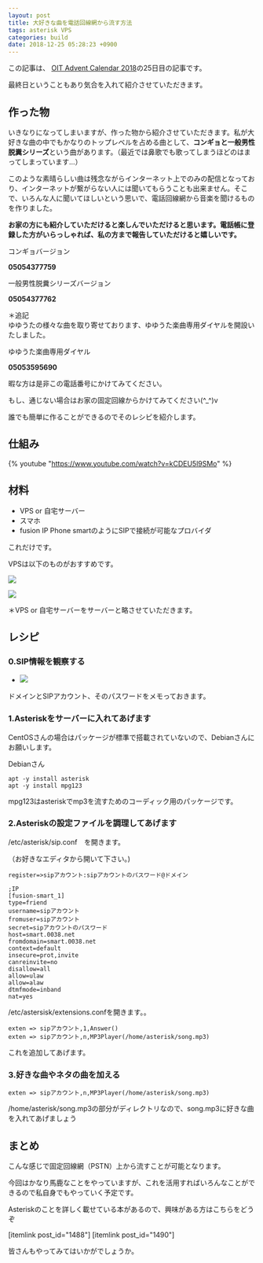 ```yaml
---
layout: post
title: 大好きな曲を電話回線網から流す方法
tags: asterisk VPS
categories: build
date: 2018-12-25 05:28:23 +0900
---
```


この記事は、 [OIT Advent Calendar 2018](https://adventar.org/calendars/2962)の25日目の記事です。

最終日ということもあり気合を入れて紹介させていただきます。

作った物
----

いきなりになってしまいますが、作った物から紹介させていただきます。私が大好きな曲の中でもかなりのトップレベルを占める曲として、**コンギョと一般男性脱糞シリーズ**という曲があります。（最近では鼻歌でも歌ってしまうほどのはまってしまっています...）

このような素晴らしい曲は残念ながらインターネット上でのみの配信となっており、インターネットが繋がらない人には聞いてもらうことも出来ません。そこで、いろんな人に聞いてほしいという思いで、電話回線網から音楽を聞けるものを作りました。

**お家の方にも紹介していただけると楽しんでいただけると思います。電話帳に登録した方がいらっしゃれば、私の方まで報告していただけると嬉しいです。**

コンギョバージョン

**05054377759**

一般男性脱糞シリーズバージョン

**05054377762**

＊追記　  
ゆゆうたの様々な曲を取り寄せております、ゆゆうた楽曲専用ダイヤルを開設いたしました。

ゆゆうた楽曲専用ダイヤル

**05053595690**

暇な方は是非この電話番号にかけてみてください。

もし、通じない場合はお家の固定回線からかけてみてください(^_^)v

誰でも簡単に作ることができるのでそのレシピを紹介します。

仕組み
---

{% youtube "https://www.youtube.com/watch?v=kCDEU5l9SMo" %}

材料
--

*   VPS or 自宅サーバー
*   スマホ
*   fusion IP Phone smartのようにSIPで接続が可能なプロバイダ

これだけです。

VPSは以下のものがおすすめです。

![](https://www23.a8.net/svt/bgt?aid=181109855376&wid=001&eno=01&mid=s00000001717002033000&mc=1)

![](https://www22.a8.net/svt/bgt?aid=181109855395&wid=001&eno=01&mid=s00000000018030077000&mc=1)

＊VPS or 自宅サーバーをサーバーと略させていただきます。

レシピ
---

### 0.SIP情報を観察する

*   ![](../../../../images/myself/kongyo/sip.jpg)
    

ドメインとSIPアカウント、そのパスワードをメモっておきます。

### 1.Asteriskをサーバーに入れてあげます

CentOSさんの場合はパッケージが標準で搭載されていないので、Debianさんにお願いします。

Debianさん

    apt -y install asterisk
    apt -y install mpg123

mpg123はasteriskでmp3を流すためのコーディック用のパッケージです。

### 2.Asteriskの設定ファイルを調理してあげます

/etc/asterisk/sip.conf　を開きます。

（お好きなエディタから開いて下さい。)

    register=>sipアカウント:sipアカウントのパスワード@ドメイン
    
    ;IP
    [fusion-smart_1]
    type=friend
    username=sipアカウント
    fromuser=sipアカウント
    secret=sipアカウントのパスワード
    host=smart.0038.net
    fromdomain=smart.0038.net
    context=default
    insecure=prot,invite
    canreinvite=no
    disallow=all
    allow=ulaw
    allow=alaw
    dtmfmode=inband
    nat=yes

/etc/astersisk/extensions.confを開きます。。

    exten => sipアカウント,1,Answer()
    exten => sipアカウント,n,MP3Player(/home/asterisk/song.mp3)

これを追加してあげます。

### 3.好きな曲やネタの曲を加える

    exten => sipアカウント,n,MP3Player(/home/asterisk/song.mp3)

/home/asterisk/song.mp3の部分がディレクトリなので、song.mp3に好きな曲を入れてあげましょう

まとめ
---

こんな感じで固定回線網（PSTN）上から流すことが可能となります。

今回はかなり馬鹿なことをやっていますが、これを活用すればいろんなことができるので私自身でもやっていく予定です。

Asteriskのことを詳しく載せている本があるので、興味がある方はこちらをどうぞ

\[itemlink post_id="1488"\] \[itemlink post_id="1490"\]

皆さんもやってみてはいかがでしょうか。